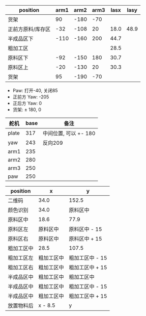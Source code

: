 | position          | arm1 | arm2 | arm3 | lasx | lasy |
| ----------------- | ---- | ---- | ---- | ---- | ---- |
| 货架              | 90   | -180 | -70  |
| 正前方原料/库存区 | -32  | -108 | 20   | 18.0 | 48.9 |
| 半成品区下        | -110 | -160 | 200  | 44.7 |
| 粗加工区          |      |      |      | 28.5 |
| 原料区下          | -92  | -150 | 180  | 30.7 |
| 原料区上          | -20  | -130 | 20   | 30.3 |
| 货架              | 95   | -190 | -70  |

- Paw: 打开-40, 关闭85
- 正前方 Yaw: -205
- 正后方 Yaw: 0
- 货架: $\pm$ 180, 0

| 舵机  | base | 备注                  |
| ----- | ---- | --------------------- |
| plate | 317  | 中间位置, 可以 +- 180 |
| yaw   | 243  | 反向209               |
| arm1  | 235  |
| arm2  | 280  |
| arm3  | 250  |
| paw   | 250  |

| position   | x          | y               |
| ---------- | ---------- | --------------- |
| 二维码     | 34.0       | 152.5           |
| 颜色识别   | 34.0       | 原料区中        |
| 原料区中   | 18.6       | 77.9            |
| 原料区左   | 原料区中   | 原料区中 - 15   |
| 原料区右   | 原料区中   | 原料区中 + 15   |
| 粗加工区中 | 28.5       | 107.5           |
| 粗加工区左 | 粗加工区中 | 粗加工区中 - 15 |
| 粗加工区右 | 粗加工区中 | 粗加工区中 + 15 |
| 半成品区中 | 粗加工区中 | 粗加工区中      |
| 半成品区中 | 粗加工区中 | 粗加工区中 - 15 |
| 半成品区中 | 粗加工区中 | 粗加工区中 + 15 |
| 放置物料后 | x - 8.5    | y               |
